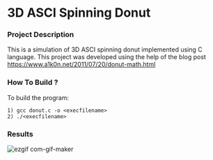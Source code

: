 # 3D ASCI Spinning Donut

### Project Description
This is a simulation of 3D ASCI spinning donut implemented using C language. This project was developed using the help of the blog post https://www.a1k0n.net/2011/07/20/donut-math.html
      
### How To Build ?

To build the program: 

	1) gcc donut.c -o <execfilename>
	2) ./<execfilename>
	
### Results

![ezgif com-gif-maker](https://user-images.githubusercontent.com/56271967/175794269-1cf476b3-f89c-4a76-ba4d-196065578419.gif)
